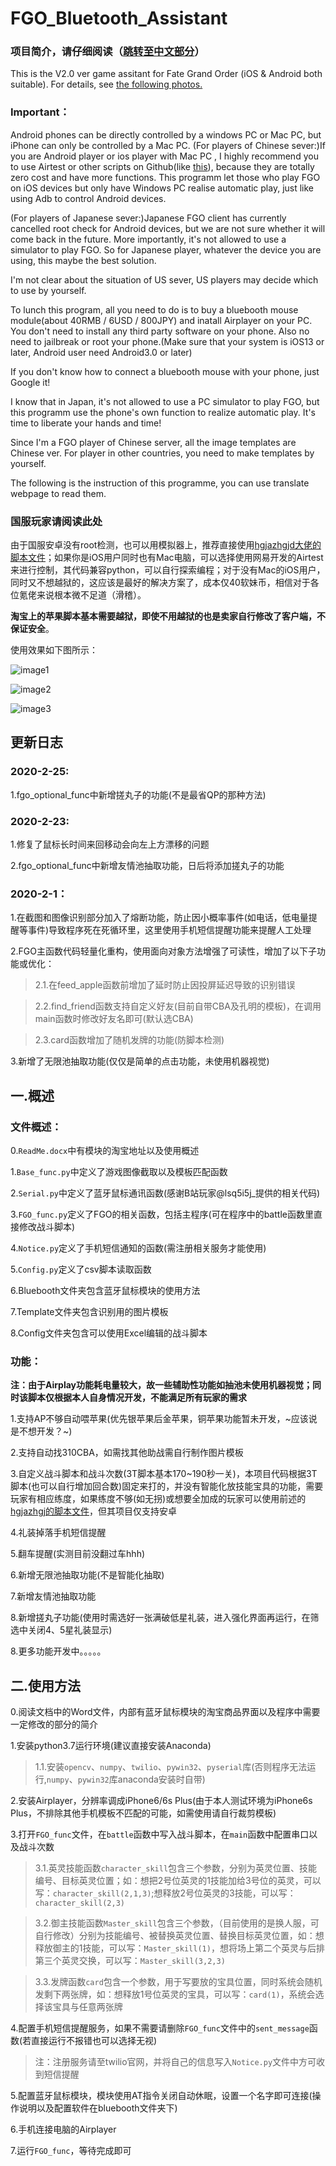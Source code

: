 # FGO_Bluetooth_Assistant
### 项目简介，请仔细阅读（[跳转至中文部分](#jump1)）
This is the V2.0 ver game assitant for Fate Grand Order (iOS &amp; Android both suitable). For details, see [the following photos.](#jump2)

### Important：
Android phones can be directly controlled by a windows PC or Mac PC, but iPhone can only be controlled by a Mac PC. (For players of Chinese sever:)If you are Android player or ios player with Mac PC , I highly recommend you to use Airtest or other scripts on Github(like [this](https://github.com/hgjazhgj/FGO-py)), because they are totally zero cost and have more functions. This programm let those who play FGO on iOS devices but only have Windows PC realise automatic play, just like using Adb to control Android devices. 

(For players of Japanese sever:)Japanese FGO client has currently cancelled root check for Android devices, but we are not sure whether it will come back in the future. More importantly, it's not allowed to use a simulator to play FGO. So for Japanese player, whatever the device you are using, this maybe the best solution.

I'm not clear about the situation of US sever, US players may decide which to use by yourself.

To lunch this program, all you need to do is to buy a bluebooth mouse module(about 40RMB / 6USD / 800JPY) and inatall Airplayer on your PC. You don't need to install any third party software on your phone. Also no need to jailbreak or root your phone.(Make sure that your system is iOS13 or later, Android user need Android3.0 or later)

If you don't know how to connect a bluebooth mouse with your phone, just Google it!

I know that in Japan, it's not allowed to use a PC simulator to play FGO, but this programm use the phone's own function to realize automatic play. It's time to liberate your hands and time!

Since I'm a FGO player of Chinese server, all the image templates are Chinese ver. For player in other countries, you need to make templates by yourself.

The following is the instruction of this programme, you can use translate webpage to read them.

<span id="jump1"> </span>
### 国服玩家请阅读此处
由于国服安卓没有root检测，也可以用模拟器上，推荐直接使用[hgjazhgjd大佬的脚本文件](https://github.com/hgjazhgj/FGO-py)；如果你是iOS用户同时也有Mac电脑，可以选择使用网易开发的Airtest来进行控制，其代码兼容python，可以自行探索编程；对于没有Mac的iOS用户，同时又不想越狱的，这应该是最好的解决方案了，成本仅40软妹币，相信对于各位氪佬来说根本微不足道（滑稽）。

**淘宝上的苹果脚本基本需要越狱，即使不用越狱的也是卖家自行修改了客户端，不保证安全**。

使用效果如下图所示：
<span id="jump2"> </span>

![image1](https://github.com/McLaren12345/FGO_Bluetooth_Assistant/blob/master/images_for_Readme/1.jpg)

![image2](https://github.com/McLaren12345/FGO_Bluetooth_Assistant/blob/master/images_for_Readme/2.jpg)

![image3](https://github.com/McLaren12345/FGO_Bluetooth_Assistant/blob/master/images_for_Readme/3.jpg)

## 更新日志
### 2020-2-25:
1.fgo_optional_func中新增搓丸子的功能(不是最省QP的那种方法)

### 2020-2-23:
1.修复了鼠标长时间来回移动会向左上方漂移的问题

2.fgo_optional_func中新增友情池抽取功能，日后将添加搓丸子的功能

### 2020-2-1：
1.在截图和图像识别部分加入了熔断功能，防止因小概率事件(如电话，低电量提醒等事件)导致程序死在死循环里，这里使用手机短信提醒功能来提醒人工处理

2.FGO主函数代码轻量化重构，使用面向对象方法增强了可读性，增加了以下子功能或优化：

>2.1.在feed_apple函数前增加了延时防止因投屏延迟导致的识别错误

>2.2.find_friend函数支持自定义好友(目前自带CBA及孔明的模板)，在调用main函数时修改好友名即可(默认选CBA)

>2.3.card函数增加了随机发牌的功能(防脚本检测)

3.新增了无限池抽取功能(仅仅是简单的点击功能，未使用机器视觉)
## 一.概述
### 文件概述：
0.`ReadMe.docx`中有模块的淘宝地址以及使用概述

1.`Base_func.py`中定义了游戏图像截取以及模板匹配函数

2.`Serial.py`中定义了蓝牙鼠标通讯函数(感谢B站玩家@lsq5i5j_提供的相关代码)

3.`FGO_func.py`定义了FGO的相关函数，包括主程序(可在程序中的battle函数里直接修改战斗脚本)

4.`Notice.py`定义了手机短信通知的函数(需注册相关服务才能使用)

5.`Config.py`定义了csv脚本读取函数

6.Bluebooth文件夹包含蓝牙鼠标模块的使用方法

7.Template文件夹包含识别用的图片模板

8.Config文件夹包含可以使用Excel编辑的战斗脚本
### 功能：

**注：由于Airplay功能耗电量较大，故一些辅助性功能如抽池未使用机器视觉；同时该脚本仅根据本人自身情况开发，不能满足所有玩家的需求**

1.支持AP不够自动喂苹果(优先银苹果后金苹果，铜苹果功能暂未开发，~应该说是不想开发？~)

2.支持自动找310CBA，如需找其他助战需自行制作图片模板

3.自定义战斗脚本和战斗次数(3T脚本基本170~190秒一关)，本项目代码根据3T脚本(也可以自行增加回合数)固定来打的，并没有智能化放技能宝具的功能，需要玩家有相应练度，如果练度不够(如无拐)或想要全加成的玩家可以使用前述的[hgjazhgj的脚本文件](https://github.com/hgjazhgj/FGO-py)，但其项目仅支持安卓

4.礼装掉落手机短信提醒

5.翻车提醒(实测目前没翻过车hhh)

6.新增无限池抽取功能(不是智能化抽取)

7.新增友情池抽取功能

8.新增搓丸子功能(使用时需选好一张满破低星礼装，进入强化界面再运行，在筛选中关闭4、5星礼装显示)

8.更多功能开发中。。。。。

## 二.使用方法
0.阅读文档中的Word文件，内部有蓝牙鼠标模块的淘宝商品界面以及程序中需要一定修改的部分的简介

1.安装python3.7运行环境(建议直接安装Anaconda)

>1.1.安装`opencv`、`numpy`、`twilio`、`pywin32`、`pyserial`库(否则程序无法运行,`numpy`、`pywin32`库anaconda安装时自带)

2.安装Airplayer，分辨率调成iPhone6/6s Plus(由于本人测试环境为iPhone6s Plus，不排除其他手机模板不匹配的可能，如需使用请自行裁剪模板)

3.打开`FGO_func`文件，在`battle`函数中写入战斗脚本，在`main`函数中配置串口以及战斗次数

>3.1.英灵技能函数`character_skill`包含三个参数，分别为英灵位置、技能编号、目标英灵位置；如：想把2号位英灵的1技能加给3号位的英灵，可以写：`character_skill(2,1,3)`;想释放2号位英灵的3技能，可以写：`character_skill(2,3)`

>3.2.御主技能函数`Master_skill`包含三个参数，（目前使用的是换人服，可自行修改）分别为技能编号、被替换英灵位置、替换目标英灵位置，如：想释放御主的1技能，可以写：`Master_skill(1)`，想将场上第二个英灵与后排第三个英灵交换，可以写：`Master_skill(3,2,3)`

>3.3.发牌函数`card`包含一个参数，用于写要放的宝具位置，同时系统会随机发剩下两张牌，如：想释放1号位英灵的宝具，可以写：`card(1)`，系统会选择该宝具与任意两张牌

4.配置手机短信提醒服务，如果不需要请删除`FGO_func`文件中的`sent_message`函数(若直接运行不报错也可以选择无视)

>注：注册服务请至twilio官网，并将自己的信息写入`Notice.py`文件中方可收到短信提醒

5.配置蓝牙鼠标模块，模块使用AT指令关闭自动休眠，设置一个名字即可连接(操作说明以及配置软件在bluebooth文件夹下)

6.手机连接电脑的Airplayer

7.运行`FGO_func`，等待完成即可
